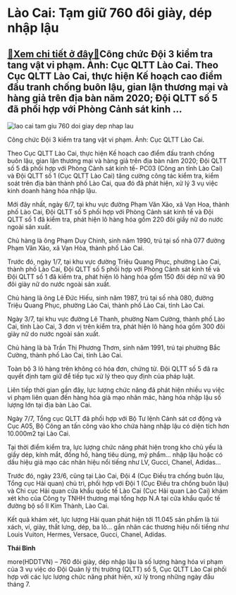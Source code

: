 Lào Cai: Tạm giữ 760 đôi giày, dép nhập lậu
===========================================

[:gift:Xem chi tiết ở đây:gift:](https://hddtvn.com/lao-cai-tam-giu-760-doi-giay-dep-nhap-lau/)Công chức Đội 3 kiểm tra tang vật vi phạm. Ảnh: Cục QLTT Lào Cai. Theo Cục QLTT Lào Cai, thực hiện Kế hoạch cao điểm đấu tranh chống buôn lậu, gian lận thương mại và hàng giả trên địa bàn năm 2020; Đội QLTT số 5 đã phối hợp với Phòng Cảnh sát kinh …
---------------------------------------------------------------------------------------------------------------------------------------------------------------------------------------------------------------------------------------------------------





![lao cai tam giu 760 doi giay dep nhap lau](https://haiquanonline.com.vn/stores/news_dataimages/oanhbtk/072020/10/10/lao-cai-tam-giu-760-doi-giay-dep-nhap-lau-31-.5123.jpg?rt=20200710103749 "Lào Cai: Tạm giữ 760 đôi giày, dép nhập lậu")


Công chức Đội 3 kiểm tra tang vật vi phạm. Ảnh: Cục QLTT Lào Cai.



Theo Cục QLTT Lào Cai, thực hiện Kế hoạch cao điểm đấu tranh chống buôn lậu, gian lận thương mại và hàng giả trên địa bàn năm 2020; Đội QLTT số 5 đã phối hợp với Phòng Cảnh sát kinh tế- PC03 (Công an tỉnh Lào Cai) và Đội QLTT số 1 (Cục QLTT Lào Cai) tăng cường công tác kiểm tra, kiểm soát trên địa bàn thành phố Lào Cai, qua đó đã phát hiện, xử lý 3 vụ việc kinh doanh hàng hóa nhập lậu.


Mới đây nhất, ngày 6/7, tại khu vực đường Phạm Văn Xảo, xã Vạn Hoa, thành phố Lào Cai, Đội QLTT số 5 phối hợp với Phòng Cảnh sát kinh tế và Đội QLTT số 1 đã kiểm tra, phát hiện lô hàng hóa gồm 220 đôi giầy nữ do nước ngoài sản xuất.


Chủ hàng là ông Phạm Duy Chinh, sinh năm 1990, trú tại số nhà 077 đường Phạm Văn Xảo, xã Vạn Hòa, thành phố Lào Cai.


Trước đó, ngày 1/7, tại khu vực đường Triệu Quang Phục, phường Lào Cai, thành phố Lào Cai, Đội QLTT số 5 phối hợp với Phòng Cảnh sát kinh tế và Đội QLTT số 1 đã kiểm tra, phát hiện lô hàng hóa gồm 150 đôi dép nữ và 90 đôi giày nữ do nước ngoài sản xuất.


Chủ hàng là ông Lê Đức Hiếu, sinh năm 1987, trú tại số nhà 080, đường Triệu Quang Phục, phường Lào Cai, thành phố Lào Cai, tỉnh Lào Cai.


Ngày 3/7, tại khu vực đường Lê Thanh, phường Nam Cường, thành phố Lào Cai, tỉnh Lào Cai, 3 đơn vị trên kiểm tra, phát hiện lô hàng hóa gồm 300 đôi giày nữ do nước ngoài sản xuất.


Chủ hàng là bà Trần Thị Phương Thơm, sinh năm 1991, trú tại phường Bắc Cường, thành phố Lào Cai, tỉnh Lào Cai.


Toàn bộ 3 lô hàng trên không có hóa đơn, chứng từ. Đội QLTT số 5 đã ra quyết định tạm giữ để tiếp tục xử lý theo quy định của pháp luật.


Liên tiếp thời gian gần đây, lực lượng chức năng đã phát hiện nhiều vụ việc vi phạm liên quan đến hàng hóa giả mạo nhãn mác, hàng hóa nhập lậu số lượng lớn tại địa bàn Lào Cai.


Ngày 7/7, Tổng cục QLTT đã phối hợp với Bộ Tư lệnh Cảnh sát cơ động và Cục A05, Bộ Công an tấn công vào kho chứa hàng nhập lậu có diện tích hơn 10.000m2 tại Lào Cai.


Tại thời điểm kiểm tra, lực lượng chức năng phát hiện trong kho chủ yếu là giầy dép, kính mắt, đồng hồ, hàng tiêu dùng, mỹ phẩm… nhập lậu hoặc có dấu hiệu giả mạo các nhãn hiệu nổi tiếng như LV, Gucci, Chanel, Adidas…


Trước đó, ngày 23/6, cũng tại Lào Cai, Đội 4 (Cục Điều tra chống buôn lậu, Tổng cục Hải quan) chủ trì, phối hợp với Đội 1 (Cục Điều tra chống buôn lậu) và Chi cục Hải quan cửa khẩu quốc tế Lào Cai (Cục Hải quan Lào Cai) khám xét kho của Công ty TNHH thương mại tổng hợp N.A tại cửa khẩu quốc tế đường bộ số II Kim Thành, Lào Cai.


Kết quả khám xét, lực lượng Hải quan phát hiện tới 11.045 sản phẩm là túi xách, ví, giày, thắt lưng, dép, ba lô… gắn nhãn các thương hiệu nổi tiếng như Louis Vuiton, Hermes, Versace, Gucci, Chanel, Adidas.







**Thái Bình**



more(HDDTVN) – 760 đôi giày, dép nhập lậu là số lượng hàng hóa vi phạm của 3 vụ việc do Đội Quản lý thị trường (QLTT) số 5, Cục QLTT Lào Cai phối hợp với các lực lượng chức năng phát hiện, xử lý trong những ngày đầu tháng 7.


